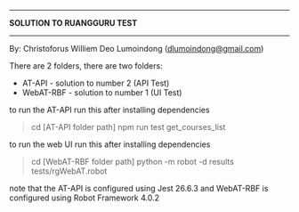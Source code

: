 *************************
**SOLUTION TO RUANGGURU TEST**
*************************
By: Christoforus Williem Deo Lumoindong
(dlumoindong@gmail.com)

There are 2 folders, there are two folders:
- AT-API - solution to number 2 (API Test)
- WebAT-RBF - solution to number 1 (UI Test)

to run the AT-API run this after installing dependencies
> cd [AT-API folder path]
> npm run test get_courses_list

to run the web UI run this after installing dependencies
> cd [WebAT-RBF folder path]
> python -m robot -d results tests/rgWebAT.robot

note that the AT-API is configured using Jest 26.6.3 and WebAT-RBF is configured using Robot Framework 4.0.2